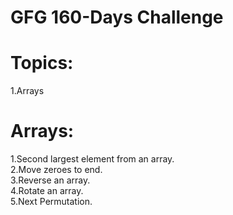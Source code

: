 <h1>GFG 160-Days Challenge</h1>
<h1> Topics:</h1>
1.Arrays
<h1>Arrays:</h1>
  1.Second largest element from an array.<br>
  2.Move zeroes to end.<br>
  3.Reverse an array.<br>
  4.Rotate an array.<br>
  5.Next Permutation.<br>
